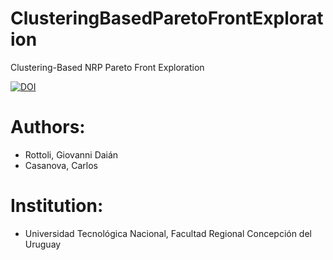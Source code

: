 # ClusteringBasedParetoFrontExploration
Clustering-Based NRP Pareto Front Exploration

[![DOI](https://zenodo.org/badge/207404503.svg)](https://zenodo.org/badge/latestdoi/207404503)

# Authors: 
- Rottoli, Giovanni Daián
- Casanova, Carlos

# Institution:
- Universidad Tecnológica Nacional, Facultad Regional Concepción del Uruguay



